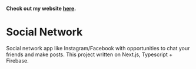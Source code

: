 **Check out my website [here](https://social-network-anton278.vercel.app/).**

# Social Network

Social network app like Instagram/Facebook with opportunities to chat your friends and make posts. This project written on Next.js, Typescript + Firebase.
